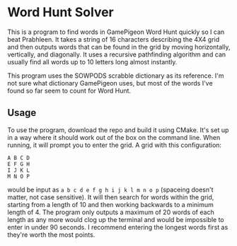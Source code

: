 # Word Hunt Solver

This is a program to find words in GamePigeon Word Hunt quickly so I can beat Prabhleen. It takes a string of 16 characters describing the 4X4 grid and then outputs words that can be found in the grid by moving horizontally, vertically, and diagonally. It uses a recursive pathfinding algorithm and can usually find all words up to 10 letters long almost instantly.

This program uses the SOWPODS scrabble dictionary as its reference. I'm not sure what dictionary GamePigeon uses, but most of the words I've found so far seem to count for Word Hunt.

## Usage

To use the program, download the repo and build it using CMake. It's set up in a way where it should work out of the box on the command line. When running, it will prompt you to enter the grid. A grid with this configuration:

```
A B C D
E F G H
I J K L
M N O P
```

would be input as `a b c d e f g h i j k l m n o p` (spaceing doesn't matter, not case sensitive). It will then search for words within the grid, starting from a length of 10 and then working backwards to a minimum length of 4. The program only outputs a maximum of 20 words of each length as any more would clog up the terminal and would be impossible to enter in under 90 seconds. I recommend entering the longest words first as they're worth the most points.
